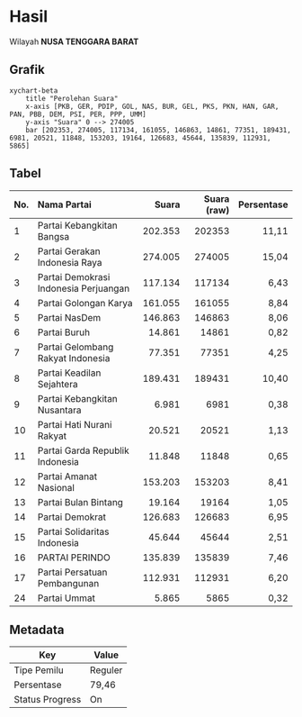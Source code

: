 # Hasil

Wilayah **NUSA TENGGARA BARAT**

## Grafik

```mermaid
xychart-beta
    title "Perolehan Suara"
    x-axis [PKB, GER, PDIP, GOL, NAS, BUR, GEL, PKS, PKN, HAN, GAR, PAN, PBB, DEM, PSI, PER, PPP, UMM]
    y-axis "Suara" 0 --> 274005
    bar [202353, 274005, 117134, 161055, 146863, 14861, 77351, 189431, 6981, 20521, 11848, 153203, 19164, 126683, 45644, 135839, 112931, 5865]
```

## Tabel

| No. | Nama Partai                           | Suara   | Suara (raw) | Persentase |
|:--- |:------------------------------------- | -------:| -----------:| ----------:|
| 1   | Partai Kebangkitan Bangsa             | 202.353 | 202353      | 11,11      |
| 2   | Partai Gerakan Indonesia Raya         | 274.005 | 274005      | 15,04      |
| 3   | Partai Demokrasi Indonesia Perjuangan | 117.134 | 117134      | 6,43       |
| 4   | Partai Golongan Karya                 | 161.055 | 161055      | 8,84       |
| 5   | Partai NasDem                         | 146.863 | 146863      | 8,06       |
| 6   | Partai Buruh                          | 14.861  | 14861       | 0,82       |
| 7   | Partai Gelombang Rakyat Indonesia     | 77.351  | 77351       | 4,25       |
| 8   | Partai Keadilan Sejahtera             | 189.431 | 189431      | 10,40      |
| 9   | Partai Kebangkitan Nusantara          | 6.981   | 6981        | 0,38       |
| 10  | Partai Hati Nurani Rakyat             | 20.521  | 20521       | 1,13       |
| 11  | Partai Garda Republik Indonesia       | 11.848  | 11848       | 0,65       |
| 12  | Partai Amanat Nasional                | 153.203 | 153203      | 8,41       |
| 13  | Partai Bulan Bintang                  | 19.164  | 19164       | 1,05       |
| 14  | Partai Demokrat                       | 126.683 | 126683      | 6,95       |
| 15  | Partai Solidaritas Indonesia          | 45.644  | 45644       | 2,51       |
| 16  | PARTAI PERINDO                        | 135.839 | 135839      | 7,46       |
| 17  | Partai Persatuan Pembangunan          | 112.931 | 112931      | 6,20       |
| 24  | Partai Ummat                          | 5.865   | 5865        | 0,32       |


## Metadata

| Key             | Value   |
| --------------- | ------- |
| Tipe Pemilu     | Reguler |
| Persentase      | 79,46   |
| Status Progress | On      |




